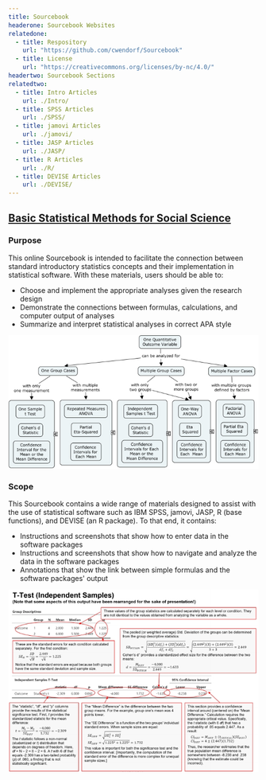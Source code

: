 ```yaml
---
title: Sourcebook
headerone: Sourcebook Websites
relatedone:
  - title: Respository
    url: "https://github.com/cwendorf/Sourcebook"
  - title: License
    url: "https://creativecommons.org/licenses/by-nc/4.0/"
headertwo: Sourcebook Sections
relatedtwo:
  - title: Intro Articles
    url: ./Intro/
  - title: SPSS Articles
    url: ./SPSS/
  - title: jamovi Articles
    url: ./jamovi/
  - title: JASP Articles
    url: ./JASP/
  - title: R Articles
    url: ./R/
  - title: DEVISE Articles
    url: ./DEVISE/
---
```


## [Basic Statistical Methods for Social Science](./index.md)

### Purpose

This online Sourcebook is intended to facilitate the connection between standard introductory statistics concepts and their implementation in statistical software. With these materials, users should be able to:

- Choose and implement the appropriate analyses given the research design
- Demonstrate the connections between formulas, calculations, and computer output of analyses
- Summarize and interpret statistical analyses in correct APA style

<p align="center"><kbd><img src="assets/images/DecisionTree.jpg"></kbd></p>

### Scope

This Sourcebook contains a wide range of materials designed to assist with the use of statistical software such as IBM SPSS, jamovi, JASP, R (base functions), and DEVISE (an R package). To that end, it contains:

- Instructions and screenshots that show how to enter data in the software packages
- Instructions and screenshots that show how to navigate and analyze the data in the software packages
- Annotations that show the link between simple formulas and the software packages' output

<p align="center"><kbd><img src="assets/images/AnnotatedOutput.jpg"></kbd></p>
